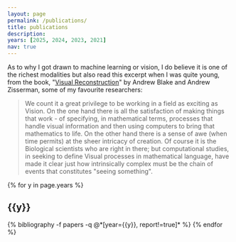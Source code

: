 ```yaml
---
layout: page
permalink: /publications/
title: publications
description: 
years: [2025, 2024, 2023, 2021]
nav: true
---
```


As to why I got drawn to machine learning or vision, I do believe it is one of the richest modalities but also read this excerpt when I was quite young, from the book, "[Visual Reconstruction](https://mitpress.mit.edu/9780262524063/visual-reconstruction/)" by Andrew Blake and Andrew Zisserman, some of my favourite researchers:

> We count it a great privilege to be working in a field as exciting as Vision. On the one hand there is all the satisfaction of making things that work - of specifying, in mathematical terms, processes that handle visual information and then using computers to bring that mathematics to life. On the other hand there is a sense of awe (when time permits) at the sheer intricacy of creation. Of course it is the Biological scientists who are right in there; but computational studies, in seeking to define Visual processes in mathematical language, have made it clear just how intrinsically complex must be the chain of events that constitutes "seeing something".

<div class="publications">

{% for y in page.years %}
  <div class="row">
    <div class="col-sm-12">
      <h2 class="year">{{y}}</h2>
    </div>
  </div>
{% bibliography -f papers -q @*[year={{y}}, report!=true]* %}
{% endfor %}

</div>
